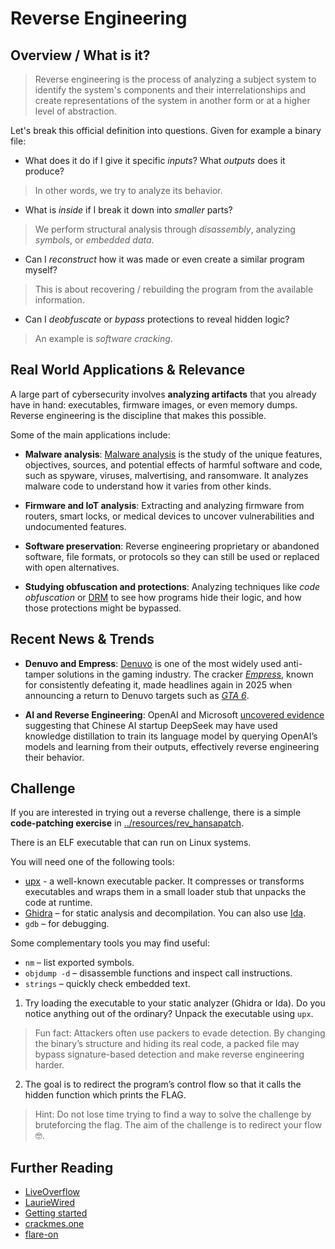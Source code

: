# Reverse Engineering

## Overview / What is it?

> Reverse engineering is the process of analyzing a subject system to identify the system's components and their interrelationships and create representations of the system in another form or at a higher level of abstraction.

Let's break this official definition into questions. Given for example a binary file:

- What does it do if I give it specific *inputs*? What *outputs* does it produce? 
> In other words, we try to analyze its behavior. 

- What is *inside* if I break it down into *smaller* parts? 
> We perform structural analysis through *disassembly*, analyzing *symbols*, or *embedded data*.

- Can I *reconstruct* how it was made or even create a similar program myself?
> This is about recovering / rebuilding the program from the available information.

- Can I *deobfuscate* or *bypass* protections to reveal hidden logic? 
> An example is *software cracking*.

## Real World Applications & Relevance

A large part of cybersecurity involves **analyzing artifacts** that you already have in hand: executables, firmware images, or even memory dumps. Reverse engineering is the discipline that makes this possible.

Some of the main applications include:

- **Malware analysis**: [Malware analysis](https://www.fortinet.com/resources/cyberglossary/malware-analysis) is the study of the unique features, objectives, sources, and potential effects of harmful software and code, such as spyware, viruses, malvertising, and ransomware. It analyzes malware code to understand how it varies from other kinds.

- **Firmware and IoT analysis**: Extracting and analyzing firmware from routers, smart locks, or medical devices to uncover vulnerabilities and undocumented features.

- **Software preservation**: Reverse engineering proprietary or abandoned software, file formats, or protocols so they can still be used or replaced with open alternatives.

- **Studying obfuscation and protections**: Analyzing techniques like *code obfuscation* or [DRM](https://en.wikipedia.org/wiki/Digital_rights_management) to see how programs hide their logic, and how those protections might be bypassed.

## Recent News & Trends

- **Denuvo and Empress**: [Denuvo](https://en.wikipedia.org/wiki/Denuvo) is one of the most widely used anti-tamper solutions in the gaming industry. The cracker *[Empress](https://www.youtube.com/watch?v=ZUioVa-wdDk)*, known for consistently defeating it, made headlines again in 2025 when announcing a return to Denuvo targets such as [*GTA 6*](https://en.gamegpu.com/game/empress-will-return-to-hack-denuvo-in-2025).

- **AI and Reverse Engineering**: OpenAI and Microsoft [uncovered evidence](https://www.theverge.com/news/601195/openai-evidence-deepseek-distillation-ai-data) suggesting that Chinese AI startup DeepSeek may have used knowledge distillation to train its language model by querying OpenAI’s models and learning from their outputs, effectively reverse engineering their behavior.

## Challenge

If you are interested in trying out a reverse challenge, there is a simple **code-patching exercise** in [../resources/rev_hansapatch](../resources/rev_hansapatch).

There is an ELF executable that can run on Linux systems.

You will need one of the following tools:

* [upx](https://github.com/upx/upx) - a well-known executable packer. It compresses or transforms executables and wraps them in a small loader stub that unpacks the code at runtime.
* [Ghidra](https://ghidra-sre.org/) – for static analysis and decompilation. You can also use [Ida](https://hex-rays.com/ida-free).
* `gdb` – for debugging.

Some complementary tools you may find useful:

* `nm` – list exported symbols.
* `objdump -d` – disassemble functions and inspect call instructions.
* `strings` – quickly check embedded text.


1. Try loading the executable to your static analyzer (Ghidra or Ida). Do you notice anything out of the ordinary? Unpack the executable using `upx`.

>Fun fact: Attackers often use packers to evade detection. By changing the binary’s structure and hiding its real code, a packed file may bypass signature-based detection and make reverse engineering harder.


2. The goal is to redirect the program’s control flow so that it calls the hidden function which prints the FLAG.

>Hint: Do not lose time trying to find a way to solve the challenge by bruteforcing the flag. The aim of the challenge is to redirect your flow 🤓. 

## Further Reading

- [LiveOverflow](https://www.youtube.com/watch?v=gPsYkV7-yJk)
- [LaurieWired](https://www.youtube.com/watch?v=RnL5HQfq4Ik)
- [Getting started](https://0xinfection.github.io/reversing/)
- [crackmes.one](https://crackmes.one/)
- [flare-on](https://flare-on.com/)
